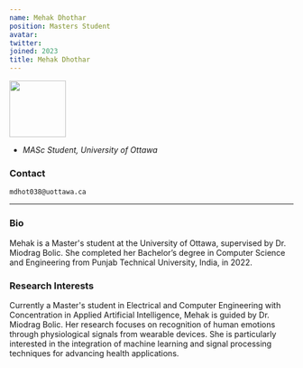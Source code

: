 ```yaml
---
name: Mehak Dhothar
position: Masters Student
avatar:
twitter:
joined: 2023
title: Mehak Dhothar
---
```


<img width="100" src="{{site.baseurl}}/images/people/{{page.avatar}}" data-action="zoom">

- _MASc Student, University of Ottawa_<br>



### Contact

<i class="fa fa-envelope-o"></i>  `mdhot038@uottawa.ca`<br>

<hr>

### Bio
Mehak is a Master's student at the University of Ottawa, supervised by Dr. Miodrag Bolic. She completed her Bachelor’s degree in Computer Science and Engineering from Punjab Technical University, India, in 2022.

### Research Interests
Currently a Master's student in Electrical and Computer Engineering with Concentration in Applied Artificial Intelligence, Mehak is guided by Dr. Miodrag Bolic. Her research focuses on recognition of human emotions through physiological signals from wearable devices.  She is particularly interested in the integration of machine learning and signal processing techniques for advancing health applications.







